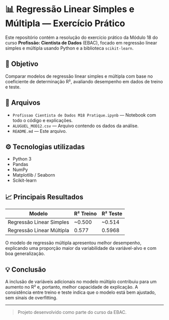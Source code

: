
# 📊 Regressão Linear Simples e Múltipla — Exercício Prático

Este repositório contém a resolução do exercício prático da Módulo 18 do curso **Profissão: Cientista de Dados** (EBAC), focado em regressão linear simples e múltipla usando Python e a biblioteca `scikit-learn`.

## 🧠 Objetivo

Comparar modelos de regressão linear simples e múltipla com base no coeficiente de determinação R², avaliando desempenho em dados de treino e teste.

## 📂 Arquivos

- `Profissao Cientista de Dados M18 Pratique.ipynb` — Notebook com todo o código e explicações.
- `ALUGUEL_MOD12.csv` — Arquivo contendo os dados da análise.
- `README.md` — Este arquivo.

## ⚙️ Tecnologias utilizadas

- Python 3
- Pandas
- NumPy
- Matplotlib / Seaborn
- Scikit-learn

## 📈 Principais Resultados

| Modelo                   | R² Treino | R² Teste |
|--------------------------|-----------|----------|
| Regressão Linear Simples | ~0.500    | ~0.514   |
| Regressão Linear Múltipla| 0.577     | 0.5968   |

O modelo de regressão múltipla apresentou melhor desempenho, explicando uma proporção maior da variabilidade da variável-alvo e com boa generalização.

## 💡 Conclusão

A inclusão de variáveis adicionais no modelo múltiplo contribuiu para um aumento no R² e, portanto, melhor capacidade de explicação. A consistência entre treino e teste indica que o modelo está bem ajustado, sem sinais de overfitting.

---

> Projeto desenvolvido como parte do curso da EBAC.
